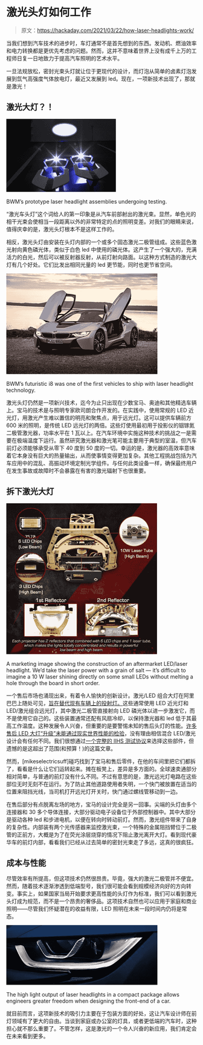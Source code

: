 # 激光头灯如何工作

> 原文：<https://hackaday.com/2021/03/22/how-laser-headlights-work/>

当我们想到汽车技术的进步时，车灯通常不是首先想到的东西。发动机、燃油效率和电力转换都是更优先考虑的问题。然而，这并不意味着世界上没有成千上万的工程师日复一日地致力于提高汽车照明的艺术水平。

一旦法规放松，密封光束头灯就让位于更现代的设计，而灯泡从简单的卤素灯泡发展到氙气高强度气体放电灯，最近又发展到 led。现在，一项新技术出现了，那就是激光！

## 激光大灯？！

![](img/dfbe6419aa1a277f9b41b0162e24406a.png)

BWM’s prototype laser headlight assemblies undergoing testing.

“激光车头灯”这个词给人的第一印象是从汽车前部射出的激光束。显然，单色光的相干光束会使相当一段距离以外的非常特定的点的照明变差。对我们的眼睛来说，值得庆幸的是，激光头灯根本不是这样工作的。

相反，激光头灯由安装在头灯内部的一个或多个固态激光二极管组成。这些蓝色激光射向黄色磷光体，类似于白色 led 中使用的磷光体。这产生了一个强大的，充满活力的白光，然后可以被反射器反射，从前灯射向路面。以这种方式制造的激光大灯有几个好处。它们比发出相同光量的 led 更节能，同时也更节省空间。

![](img/9eddcea92a5d7bcbd79469a0d185ebac.png)

BWM’s futuristic i8 was one of the first vehicles to ship with laser headlight technology.

激光头灯仍然是一项新兴技术，迄今为止只出现在少数宝马、奥迪和其他精选车辆上。宝马的技术是与照明专家欧司朗合作开发的。在实践中，使用常规的 LED 近光灯，用激光产生难以置信的明亮和聚焦点，用于远光灯。这可以提供车辆前方 600 米的照明，是传统 LED 远光灯的两倍。这些灯使用最初用于投影仪的铟镓氮二极管激光器，功率水平在 1 瓦以上。在汽车环境中实施这种技术的挑战之一是需要在极端温度下运行。虽然研究激光器和激光笔可能主要用于典型的室温，但汽车前灯必须能够承受从零下 40 度到 50 度的一切。幸运的是，激光器的高效率意味着它本身没有巨大的热量输出，从而使事情变得更加复杂。其他工程挑战包括为汽车应用中的混乱、高振动环境定制光学组件。与任何此类设备一样，确保最终用户在发生事故或故障时不会暴露在有害的激光辐射下也很重要。

## 拆下激光大灯

![](img/0f7a497f15487b3d67f80d08f21f3204.png)

A marketing image showing the construction of an aftermarket LED/laser headlight. We’d take the laser power with a grain of salt — it’s difficult to imagine a 10 W laser shining directly on some small LEDs without melting a hole through the board in short order.

一个售后市场也涌现出来，有着令人愉快的创新设计。激光/LED 组合大灯在阿里巴巴上随处可见，[旨在替代现有车辆上的投射灯。](https://www.aliexpress.com/item/1005001889968976.html?spm=a2g0o.search0302.0.0.5bebc1d45ruE7k&algo_pvid=b016ca5c-d0fe-4309-ab5f-e39ea8770c80&algo_expid=b016ca5c-d0fe-4309-ab5f-e39ea8770c80-0&btsid=0b0a556516155071180373533e897a&ws_ab_test=searchweb0_0,searchweb201602_,searchweb201603_)这些通常使用 LED 近光灯和 LED/激光组合远光灯，其中激光二极管直接射向 LED 磷光体以进一步激发它，而不是使用它自己的。这些装置通常还配有风扇冷却，以保持激光器和 led 低于其最高工作温度。这种发展令人兴奋，但重要的是要警惕未知的售后头灯的性能。[许多售后 LED 大灯“升级”未能通过现实世界性能的检验](https://jalopnik.com/why-most-led-headlight-upgrades-dont-really-work-an-ex-1843070472)，没有理由相信混合 LED/激光设计会有任何不同。我们很想通过[一个完整的 IIHS 测试协议](http://www.vdrsyd.com/ancap_datasheets/xprotocol_archive/IIHS/headlight_test_rating_protocol.pdf)来选择这些部件，但遗憾的是这超出了范围(和预算！)的这篇文章。

然而，[mikeselectricsuff]碰巧找到了宝马和售后零件，在他的车间里把它们都拆了，看看是什么让它们运转起来。摊在板凳上，差异是多方面的。全球速卖通部分相对简单，与普通的前灯没有什么不同。不过有意思的是，激光远光灯电路在这些部位无时无刻不在运行。为了防止其他道路使用者失明，一个快门被放置在适当的位置来阻挡光线，当司机打开远光灯开关时，快门通过螺线管移动到一边。

在售后部分有点脱离左场的地方，宝马的设计完全是另一回事。尖端的头灯由多个连接器和 30 多个导体连接，大部分驱动电子设备位于外部控制器中。其中大部分是驱动各种 led 和步进电机，以便在转向时转动前灯。然而，激光组件带来了自身的复杂性。内部装有两个光传感器来监控激光束，一个特殊的金属阻挡臂位于二极管的正前方，大概是为了在荧光涂层烧穿的情况下阻止激光离开大灯。看到现代豪华车的前灯内部，看看我们已经从过去简单的密封光束走了多远，这真的很疯狂。

## 成本与性能

尽管效率有所提高，但这项技术仍然很昂贵。毕竟，强大的激光二极管并不便宜。然而，随着技术逐渐渗透到低端型号，我们很可能会看到规模经济向好的方向转变。事实上，如果国家当局开始要求更高性能的头灯作为标准，我们可以看到激光头灯成为规范，而不是一个昂贵的奢侈品。这项技术自然也可以应用于家庭和商业照明——尽管我们怀疑潜在的收益有限，LED 照明在未来一段时间内仍将是常态。

![](img/18f762df6bd4b0e9ec7dbbdd044c62e7.png)

The high light output of laser headlights in a compact package allows engineers greater freedom when designing the front-end of a car.

就目前而言，这项新技术的吸引力主要在于包装方面的好处，这让汽车设计师在前灯领域有了更大的自由。当谈到家庭或办公室的灯具，或者更低端的汽车时，这种担心就不那么重要了。不管怎样，这是激光的一个令人兴奋的新应用，我们肯定会在未来看到更多。